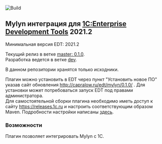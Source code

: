 ﻿![Build](https://github.com/DoublesunRUS/ru.capralow.dt.mylyn/workflows/CI/badge.svg)


## Mylyn интеграция для [1C:Enterprise Development Tools](https://edt.1c.ru/) 2021.2

Минимальная версия EDT: 2021.2

Текущий релиз в ветке [master: 0.1.0](https://github.com/DoublesunRUS/ru.capralow.dt.mylyn/tree/master).<br>
Разработка ведется в ветке [dev](https://github.com/DoublesunRUS/ru.capralow.dt.mylyn/tree/dev).<br>

В данном репозитории хранятся только исходники.<br>

Плагин можно установить в EDT через пункт "Установить новое ПО" указав сайт обновления http://capralow.ru/edt/mylyn/0.1.0/ . Для установки может потребоваться запуск EDT под правами администратора.<br>
Для самостоятельной сборки плагина необходимо иметь доступ к сайту https://releases.1c.ru и настроить соответствующим образом Maven. Подробности настройки написаны [здесь](https://github.com/1C-Company/dt-example-plugins/blob/master/simple-plugin/README.md).

### Возможности
Плагин позволяет интегрировать Mylyn с 1C.